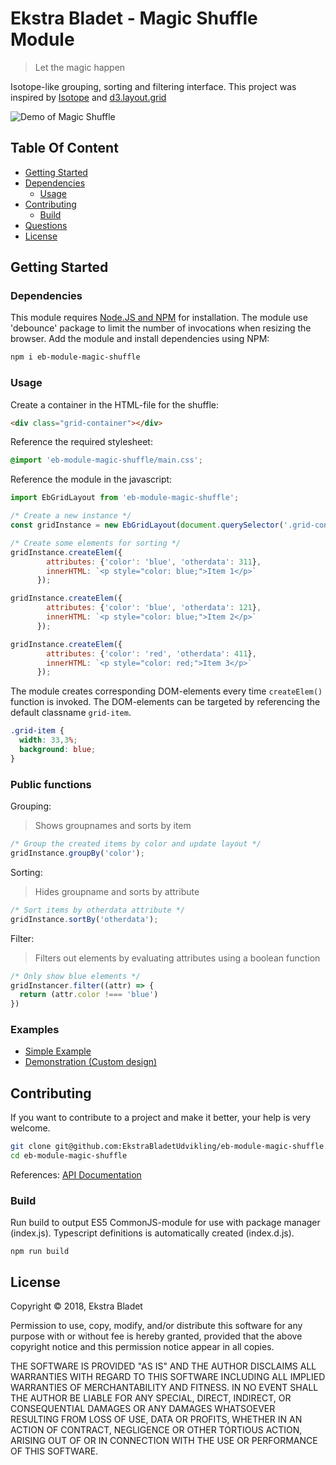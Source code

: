# Ekstra Bladet - Magic Shuffle Module

> Let the magic happen

Isotope-like grouping, sorting and filtering interface. This project was inspired by [Isotope](http://isotope.metafizzy.co/) and [d3.layout.grid](https://github.com/felixlaumon/d3.layout.grid)

![Demo of Magic Shuffle](https://eb-features.s3.amazonaws.com/shared/magic-shuffle-demo.gif)

## Table Of Content

* [Getting Started](#getting-started)
* [Dependencies](#dependencies)
  * [Usage](#usage)
* [Contributing](#contributing)
  * [Build](#build)
* [Questions](#questions)
* [License](#license)

## Getting Started

### Dependencies

This module requires [Node.JS and NPM](https://www.npmjs.com/get-npm) for installation. The module use 'debounce' package to limit the number of invocations when resizing the browser. Add the module and install dependencies using NPM:

```sh
npm i eb-module-magic-shuffle
```

### Usage

Create a container in the HTML-file for the shuffle:

```html
<div class="grid-container"></div>
```

Reference the required stylesheet:

```css
@import 'eb-module-magic-shuffle/main.css';
```

Reference the module in the javascript:

```javascript
import EbGridLayout from 'eb-module-magic-shuffle';

/* Create a new instance */
const gridInstance = new EbGridLayout(document.querySelector('.grid-container'));

/* Create some elements for sorting */
gridInstance.createElem({
        attributes: {'color': 'blue', 'otherdata': 311},
        innerHTML: `<p style="color: blue;">Item 1</p>`
      });

gridInstance.createElem({
        attributes: {'color': 'blue', 'otherdata': 121},
        innerHTML: `<p style="color: blue;">Item 2</p>`
      });

gridInstance.createElem({
        attributes: {'color': 'red', 'otherdata': 411},
        innerHTML: `<p style="color: red;">Item 3</p>`
      });
```

The module creates corresponding DOM-elements every time `createElem()` function is invoked. The DOM-elements can be targeted by referencing the default classname `grid-item`.

```css
.grid-item {
  width: 33,3%;
  background: blue;
}
```

### Public functions

Grouping:
> Shows groupnames and sorts by item

```javascript
/* Group the created items by color and update layout */
gridInstance.groupBy('color');
```

Sorting:
> Hides groupname and sorts by attribute

```javascript
/* Sort items by otherdata attribute */
gridInstance.sortBy('otherdata');
```

Filter:
> Filters out elements by evaluating attributes using a boolean function

```javascript
/* Only show blue elements */
gridInstancer.filter((attr) => {
  return (attr.color !=== 'blue')
})
```

### Examples

* [Simple Example](example/index.html)
* [Demonstration (Custom design)](https://interactive.ekstrabladet.dk/2018/olsenbandentools/dist/index.html)

## Contributing

If you want to contribute to a project and make it better, your help is very welcome.

```sh
git clone git@github.com:EkstraBladetUdvikling/eb-module-magic-shuffle.git
cd eb-module-magic-shuffle
```

References:
[API Documentation](doc/classes/_index_.ebgridlayout.md)

### Build

Run build to output ES5 CommonJS-module for use with package manager (index.js). Typescript definitions is automatically created (index.d.js).

```node
npm run build
```

## License

Copyright © 2018, Ekstra Bladet

Permission to use, copy, modify, and/or distribute this software for any purpose with or without fee is hereby granted, provided that the above copyright notice and this permission notice appear in all copies.

THE SOFTWARE IS PROVIDED "AS IS" AND THE AUTHOR DISCLAIMS ALL WARRANTIES WITH REGARD TO THIS SOFTWARE INCLUDING ALL IMPLIED WARRANTIES OF MERCHANTABILITY AND FITNESS. IN NO EVENT SHALL THE AUTHOR BE LIABLE FOR ANY SPECIAL, DIRECT, INDIRECT, OR CONSEQUENTIAL DAMAGES OR ANY DAMAGES WHATSOEVER RESULTING FROM LOSS OF USE, DATA OR PROFITS, WHETHER IN AN ACTION OF CONTRACT, NEGLIGENCE OR OTHER TORTIOUS ACTION, ARISING OUT OF OR IN CONNECTION WITH THE USE OR PERFORMANCE OF THIS SOFTWARE.